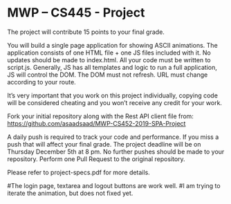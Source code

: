 # MWP – CS445 - Project
The project will contribute 15 points to your final grade.
  
You will build a single page application for showing ASCII animations. The application consists of one HTML file + one JS files included with it. No updates should be made to index.html. All your code must be written to script.js. Generally, JS has all templates and logic to run a full application, JS will control the DOM. The DOM must not refresh. URL must change according to your route.  
  
It’s very important that you work on this project individually, copying code will be considered cheating and you won’t receive any credit for your work.  
  
Fork your initial repository along with the Rest API client file from:  https://github.com/asaadsaad/MWP-CS452-2019-SPA-Project  
  
A daily push is required to track your code and performance. If you miss a push that will affect your final grade. 
The project deadline will be on Thursday December 5th at 8 pm. No further pushes should be made to your repository. Perform one Pull Request to the original repository.  

Please refer to project-specs.pdf for more details.


#The login page, textarea and logout buttons are work well. 
#I am trying to iterate the animation, but does not fixed yet.